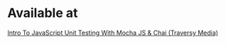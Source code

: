 # Available at

[Intro To JavaScript Unit Testing With Mocha JS & Chai (Traversy Media)](https://www.youtube.com/watch?v=MLTRHc5dk6s)
